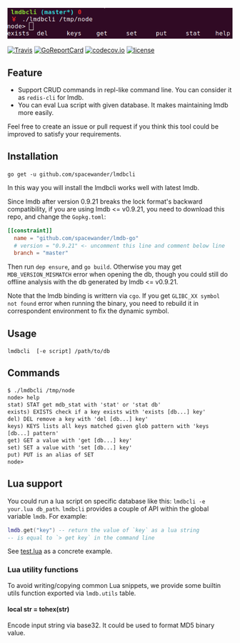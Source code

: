 ![screenshot](./screenshot.png)

[![Travis](https://travis-ci.org/spacewander/lmdbcli.svg?branch=master)](https://travis-ci.org/spacewander/lmdbcli)
[![GoReportCard](http://goreportcard.com/badge/spacewander/lmdbcli)](http://goreportcard.com/report/spacewander/lmdbcli)
[![codecov.io](https://codecov.io/github/spacewander/lmdbcli/coverage.svg?branch=master)](https://codecov.io/github/spacewander/lmdbcli?branch=master)
[![license](https://img.shields.io/badge/License-GPLv3-green.svg)](https://github.com/spacewander/lmdbcli/blob/master/LICENSE)

## Feature

* Support CRUD commands in repl-like command line. You can consider it as `redis-cli` for lmdb.
* You can eval Lua script with given database. It makes maintaining lmdb more easily.

Feel free to create an issue or pull request if you think this tool could be improved to satisfy
your requirements.

## Installation

`go get -u github.com/spacewander/lmdbcli`

In this way you will install the lmdbcli works well with latest lmdb.

Since lmdb after version 0.9.21 breaks the lock format's backward compatibility,
if you are using lmdb <= v0.9.21, you need to download this repo, and change the `Gopkg.toml`:
```toml
[[constraint]]
  name = "github.com/spacewander/lmdb-go"
  # version = "0.9.21" <- uncomment this line and comment below line
  branch = "master"
```

Then run `dep ensure`, and `go build`.
Otherwise you may get `MDB_VERSION_MISMATCH` error when opening the db, though you could still do
offline analysis with the db generated by lmdb <= v0.9.21.

Note that the lmdb binding is writtern via `cgo`.
If you get `GLIBC_XX symbol not found` error when running the binary,
you need to rebuild it in correspondent environment to fix the dynamic symbol.

## Usage

`lmdbcli  [-e script] /path/to/db`

## Commands

```
$ ./lmdbcli /tmp/node
node> help
stat) STAT get mdb_stat with 'stat' or 'stat db'
exists) EXISTS check if a key exists with 'exists [db...] key'
del) DEL remove a key with 'del [db...] key'
keys) KEYS lists all keys matched given glob pattern with 'keys [db...] pattern'
get) GET a value with 'get [db...] key'
set) SET a value with 'set [db...] key'
put) PUT is an alias of SET
node>
```

## Lua support

You could run a lua script on specific database like this: `lmdbcli -e your.lua db_path`.
`lmdbcli` provides a couple of API within the global variable `lmdb`. For example:
```lua
lmdb.get("key") -- return the value of `key` as a lua string
-- is equal to `> get key` in the command line
```

See [test.lua](./test.lua) as a concrete example.

### Lua utility functions

To avoid writing/copying common Lua snippets, we provide some builtin utils function
exported via `lmdb.utils` table.

#### local str = tohex(str)

Encode input string via base32. It could be used to format MD5 binary value.
